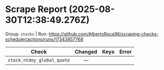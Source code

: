 # Scrape Report (2025-08-30T12:38:49.276Z)

Group: `stocks`  |  Run: https://github.com/AlbertoRoca96/scraping-checks-scheduler/actions/runs/17343857768

| Check | Changed | Keys | Error |
|---|:---:|:--|:--|
| `stock_ntdoy_global_quote` | — |  |  |

